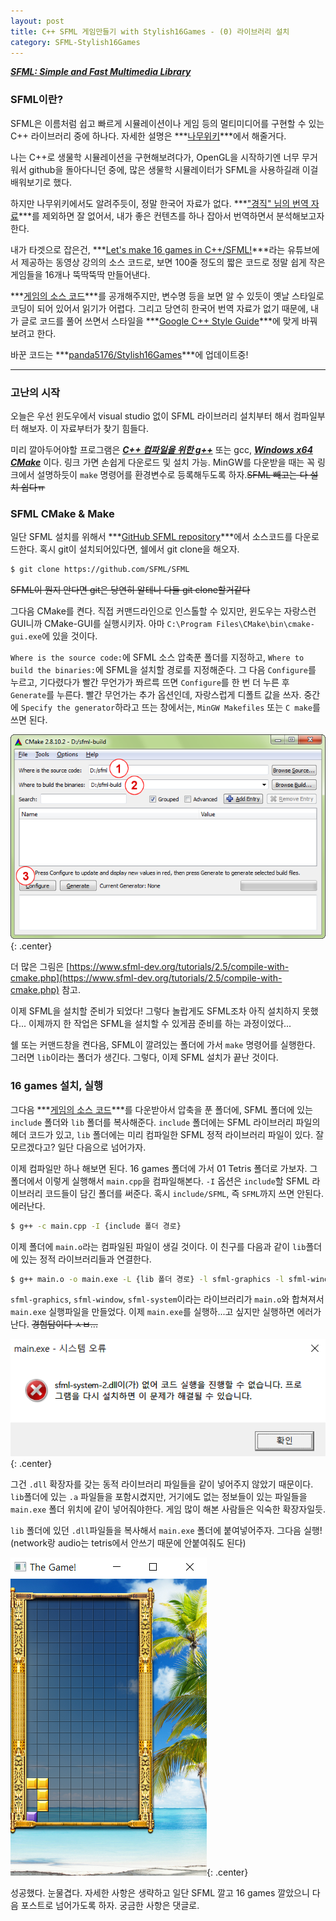 ```yaml
---
layout: post
title: C++ SFML 게임만들기 with Stylish16Games - (0) 라이브러리 설치
category: SFML-Stylish16Games
---
```


***[SFML: Simple and Fast Multimedia Library](https://www.sfml-dev.org)***

### SFML이란?

SFML은 이름처럼 쉽고 빠르게 시뮬레이션이나 게임 등의 멀티미디어를 구현할 수 있는 C++ 라이브러리 중에 하나다. 자세한 설명은 ***[나무위키](https://namu.wiki/w/SFML)***에서 해줄거다.

나는 C++로 생물학 시뮬레이션을 구현해보려다가, OpenGL을 시작하기엔 너무 무거워서 github을 돌아다니던 중에, 많은 생물학 시뮬레이터가 SFML을 사용하길래 이걸 배워보기로 했다.

하지만 나무위키에서도 알려주듯이, 정말 한국어 자료가 없다. ***["경직" 님의 번역 자료](https://m.blog.naver.com/sssang97/221381307319)***를 제외하면 잘 없어서, 내가 좋은 컨텐츠를 하나 잡아서 번역하면서 분석해보고자 한다.

내가 타겟으로 잡은건, ***[Let's make 16 games in C++/SFML!](https://www.youtube.com/watch?v=zH_omFPqMO4&list=PLB_ibvUSN7mzUffhiay5g5GUHyJRO4DYr)***라는 유튜브에서 제공하는 동영상 강의의 소스 코드로, 보면 100줄 정도의 짧은 코드로 정말 쉽게 작은 게임들을 16개나 뚝딱뚝딱 만들어낸다.

<!--description-->

***[게임의 소스 코드](https://www.youtube.com/redirect?event=video_description&redir_token=QUFFLUhqa20tVjJXX1ZMaTlDUldwU0tHN2Z0bm1KaTdWd3xBQ3Jtc0tsTXF6aWRTQU8xbWZHd1JtS3oza3Z6TDI3NUlLYlJKbU1kRGtUMnFMSzNsUE1MdDAtNzBwLWphc0xNbm9zTW90bGJyS2pXbWxCQ2hfUlFaM3EyZkZWSW9hTmlSWHRHWTM4dzVSLUpDdERkRUhKUWthQQ&q=https%3A%2F%2Fdrive.google.com%2Fuc%3Fexport%3Ddownload%26id%3D1X24AF6OYBp0dFDdjtTx0nlTrGOHb4uRr)***를 공개해주지만, 변수명 등을 보면 알 수 있듯이 옛날 스타일로 코딩이 되어 있어서 읽기가 어렵다. 그리고 당연히 한국어 번역 자료가 없기 때문에, 내가 글로 코드를 풀어 쓰면서 스타일을 ***[Google C++ Style Guide](https://google.github.io/styleguide/cppguide)***에 맞게 바꿔보려고 한다.

바꾼 코드는 ***[panda5176/Stylish16Games](https://github.com/panda5176/Stylish16Games)***에 업데이트중!

***

### 고난의 시작

오늘은 우선 윈도우에서 visual studio 없이 SFML 라이브러리 설치부터 해서 컴파일부터 해보자. 이 자료부터가 찾기 힘들다.

미리 깔아두어야할 프로그램은 ***[C++ 컴파일을 위한 g++](https://jeunna.tistory.com/entry/Windows-gcc-g-%EC%84%A4%EC%B9%98%ED%95%98%EA%B8%B0-MinGW)*** 또는 gcc, ***[Windows x64 CMake](https://seeyoulater9468.tistory.com/201)*** 이다. 링크 가면 손쉽게 다운로드 및 설치 가능. MinGW를 다운받을 때는 꼭 링크에서 설명하듯이 `make` 명령어를 환경변수로 등록해두도록 하자.~~SFML 빼고는 다 설치 쉽다ㅠ~~

### SFML CMake & Make

일단 SFML 설치를 위해서 ***[GitHub SFML repository](https://github.com/SFML/SFML)***에서 소스코드를 다운로드한다. 혹시 git이 설치되어있다면, 쉘에서 git clone을 해오자.

```sh
$ git clone https://github.com/SFML/SFML
```
~~SFML이 뭔지 안다면 git은 당연히 알테니 다들 git clone할거같다~~

그다음 CMake를 켠다. 직접 커맨드라인으로 인스톨할 수 있지만, 윈도우는 자랑스런 GUI니까 CMake-GUI를 실행시키자. 아마 `C:\Program Files\CMake\bin\cmake-gui.exe`에 있을 것이다.

`Where is the source code:`에 SFML 소스 압축푼 폴더를 지정하고, `Where to build the binaries:`에 SFML을 설치할 경로를 지정해준다. 그 다음 `Configure`를 누르고, 기다렸다가 빨간 무언가가 쫘르륵 뜨면 `Configure`를 한 번 더 누른 후 `Generate`를 누른다. 빨간 무언가는 추가 옵션인데, 자랑스럽게 디폴트 값을 쓰자. 중간에 `Specify the generator`하라고 뜨는 창에서는, `MinGW Makefiles` 또는 `C make`를 쓰면 된다.

![cmake-gui-start.png](https://github.com/panda5176/panda5176.github.io/blob/main/_files/cmake-gui-start.png?raw=true){: .center}

더 많은 그림은 [https://www.sfml-dev.org/tutorials/2.5/compile-with-cmake.php](https://www.sfml-dev.org/tutorials/2.5/compile-with-cmake.php) 참고.

이제 SFML을 설치할 준비가 되었다! 그렇다 놀랍게도 SFML조차 아직 설치하지 못했다... 이제까지 한 작업은 SFML을 설치할 수 있게끔 준비를 하는 과정이었다...

쉘 또는 커맨드창을 켠다음, SFML이 깔려있는 폴더에 가서 `make` 명령어를 실행한다. 그러면 `lib`이라는 폴더가 생긴다. 그렇다, 이제 SFML 설치가 끝난 것이다.

### 16 games 설치, 실행

그다음 ***[게임의 소스 코드](https://www.youtube.com/redirect?event=video_description&redir_token=QUFFLUhqa20tVjJXX1ZMaTlDUldwU0tHN2Z0bm1KaTdWd3xBQ3Jtc0tsTXF6aWRTQU8xbWZHd1JtS3oza3Z6TDI3NUlLYlJKbU1kRGtUMnFMSzNsUE1MdDAtNzBwLWphc0xNbm9zTW90bGJyS2pXbWxCQ2hfUlFaM3EyZkZWSW9hTmlSWHRHWTM4dzVSLUpDdERkRUhKUWthQQ&q=https%3A%2F%2Fdrive.google.com%2Fuc%3Fexport%3Ddownload%26id%3D1X24AF6OYBp0dFDdjtTx0nlTrGOHb4uRr)***를 다운받아서 압축을 푼 폴더에, SFML 폴더에 있는 `include` 폴더와 `lib` 폴더를 복사해준다. `include` 폴더에는 SFML 라이브러리 파일의 헤더 코드가 있고, `lib` 폴더에는 미리 컴파일한 SFML 정적 라이브러리 파일이 있다. 잘 모르겠다고? 일단 다음으로 넘어가자.

이제 컴파일만 하나 해보면 된다. 16 games 폴더에 가서 01 Tetris 폴더로 가보자. 그 폴더에서 이렇게 실행해서 `main.cpp`을 컴파일해본다. `-I` 옵션은 `include`할 SFML 라이브러리 코드들이 담긴 폴더를 써준다. 혹시 `include/SFML`, 즉 `SFML`까지 쓰면 안된다. 에러난다.

```sh
$ g++ -c main.cpp -I {include 폴더 경로}
```

이제 폴더에 `main.o`라는 컴파일된 파일이 생길 것이다. 이 친구를 다음과 같이 `lib`폴더에 있는 정적 라이브러리들과 연결한다.

```sh
$ g++ main.o -o main.exe -L {lib 폴더 경로} -l sfml-graphics -l sfml-window -l sfml-system
```

`sfml-graphics`, `sfml-window`, `sfml-system`이라는 라이브러리가 `main.o`와 합쳐져서 `main.exe` 실행파일을 만들었다. 이제 `main.exe`를 실행하...고 싶지만 실행하면 에러가 난다. ~~경험담이다 ㅅㅂ...~~

![no-dll-error.png](https://github.com/panda5176/panda5176.github.io/blob/main/_files/no-dll-error.png?raw=true){: .center}

그건 `.dll` 확장자를 갖는 동적 라이브러리 파일들을 같이 넣어주지 않았기 때문이다. `lib`폴더에 있는 `.a` 파일들을 포함시켰지만, 거기에도 없는 정보들이 있는 파일들을 `main.exe` 폴더 위치에 같이 넣어줘야한다. 게임 많이 해본 사람들은 익숙한 확장자일듯.

`lib` 폴더에 있던 `.dll`파일들을 복사해서 `main.exe` 폴더에 붙여넣어주자. 그다음 실행! (network랑 audio는 tetris에서 안쓰기 때문에 안붙여줘도 된다)

![tetris-on.png](https://github.com/panda5176/panda5176.github.io/blob/main/_files/tetris-on.png?raw=true){: .center}

성공했다. 눈물겹다. 자세한 사항은 생략하고 일단 SFML 깔고 16 games 깔았으니 다음 포스트로 넘어가도록 하자. 궁금한 사항은 댓글로.
